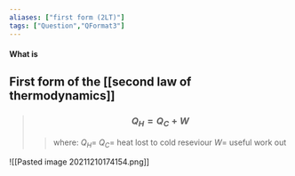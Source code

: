```yaml
---
aliases: ["first form (2LT)"]
tags: ["Question","QFormat3"]
---
```


#### What is
## First form of the [[second law of thermodynamics]]

> ### $$ Q_H = Q_C + W $$ 
>> where:
>> $Q_H=$ 
>> $Q_C=$ heat lost to cold reseviour
>> $W=$ useful work out

![[Pasted image 20211210174154.png]]